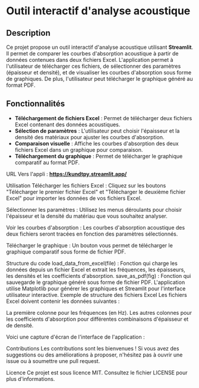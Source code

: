 # Outil interactif d'analyse acoustique

## Description

Ce projet propose un outil interactif d'analyse acoustique utilisant **Streamlit**. Il permet de comparer les courbes d'absorption acoustique à partir de données contenues dans deux fichiers Excel. L'application permet à l'utilisateur de télécharger ces fichiers, de sélectionner des paramètres (épaisseur et densité), et de visualiser les courbes d'absorption sous forme de graphiques. De plus, l'utilisateur peut télécharger le graphique généré au format PDF.

## Fonctionnalités

- **Téléchargement de fichiers Excel** : Permet de télécharger deux fichiers Excel contenant des données acoustiques.
- **Sélection de paramètres** : L'utilisateur peut choisir l'épaisseur et la densité des matériaux pour ajuster les courbes d'absorption.
- **Comparaison visuelle** : Affiche les courbes d'absorption des deux fichiers Excel dans un graphique pour comparaison.
- **Téléchargement du graphique** : Permet de télécharger le graphique comparatif au format PDF.

URL Vers l'appli : **https://kundtpy.streamlit.app/**

Utilisation
Télécharger les fichiers Excel : Cliquez sur les boutons "Télécharger le premier fichier Excel" et "Télécharger le deuxième fichier Excel" pour importer les données de vos fichiers Excel.

Sélectionner les paramètres : Utilisez les menus déroulants pour choisir l'épaisseur et la densité du matériau que vous souhaitez analyser.

Voir les courbes d'absorption : Les courbes d'absorption acoustique des deux fichiers seront tracées en fonction des paramètres sélectionnés.

Télécharger le graphique : Un bouton vous permet de télécharger le graphique comparatif sous forme de fichier PDF.

Structure du code
load_data_from_excel(file) : Fonction qui charge les données depuis un fichier Excel et extrait les fréquences, les épaisseurs, les densités et les coefficients d'absorption.
save_as_pdf(fig) : Fonction qui sauvegarde le graphique généré sous forme de fichier PDF.
L'application utilise Matplotlib pour générer les graphiques et Streamlit pour l'interface utilisateur interactive.
Exemple de structure des fichiers Excel
Les fichiers Excel doivent contenir les données suivantes :

La première colonne pour les fréquences (en Hz).
Les autres colonnes pour les coefficients d'absorption pour différentes combinaisons d'épaisseur et de densité.

Voici une capture d'écran de l'interface de l'application :


Contributions
Les contributions sont les bienvenues ! Si vous avez des suggestions ou des améliorations à proposer, n'hésitez pas à ouvrir une issue ou à soumettre une pull request.

Licence
Ce projet est sous licence MIT. Consultez le fichier LICENSE pour plus d'informations.

